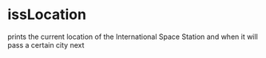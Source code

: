 # issLocation
prints the current location of the International Space Station and when it will pass a certain city next
